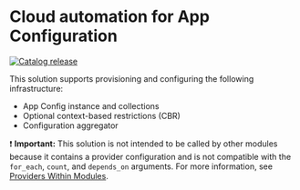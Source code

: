 # Cloud automation for App Configuration

[![Catalog release](https://img.shields.io/badge/release-IBM%20Cloud%20Catalog-3662FF?logo=ibm)](https://cloud.ibm.com/catalog/7a4d68b4-cf8b-40cd-a3d1-f49aff526eb3/architecture/deploy-arch-ibm-apprapp-045c1169-d15a-4046-ae81-aa3d3348421f-global)

This solution supports provisioning and configuring the following infrastructure:

- App Config instance and collections
- Optional context-based restrictions (CBR)
- Configuration aggregator

:exclamation: **Important:** This solution is not intended to be called by other modules because it contains a provider configuration and is not compatible with the `for_each`, `count`, and `depends_on` arguments. For more information, see [Providers Within Modules](https://developer.hashicorp.com/terraform/language/modules/develop/providers).
